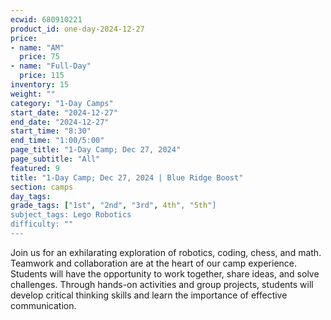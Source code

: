 ```yaml
---
ecwid: 680910221
product_id: one-day-2024-12-27
price:
- name: "AM"
  price: 75
- name: "Full-Day"
  price: 115
inventory: 15
weight: ""
category: "1-Day Camps"
start_date: "2024-12-27"
end_date: "2024-12-27"
start_time: "8:30"
end_time: "1:00/5:00"
page_title: "1-Day Camp; Dec 27, 2024"
page_subtitle: "All"
featured: 9
title: "1-Day Camp; Dec 27, 2024 | Blue Ridge Boost"
section: camps
day_tags: 
grade_tags: ["1st", "2nd", "3rd", 4th", "5th"]
subject_tags: Lego Robotics
difficulty: ""
---
```

Join us for an exhilarating exploration of robotics, coding, chess, and math. Teamwork and collaboration are at the heart of our camp experience. Students will have the opportunity to work together, share ideas, and solve challenges. Through hands-on activities and group projects, students will develop critical thinking skills and learn the importance of effective communication.
